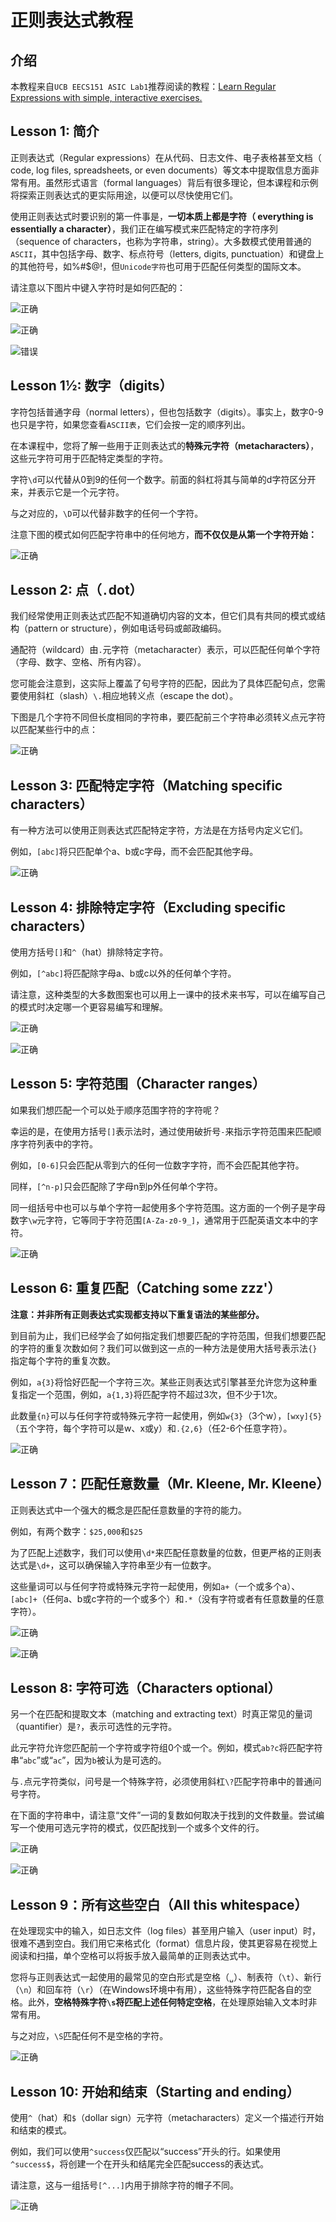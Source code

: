 # 正则表达式教程

## 介绍

本教程来自`UCB EECS151 ASIC Lab1`推荐阅读的教程：[Learn Regular Expressions with simple, interactive exercises.](https://regexone.com)

## Lesson 1: 简介

正则表达式（Regular expressions）在从代码、日志文件、电子表格甚至文档（ code, log files, spreadsheets, or even documents）等文本中提取信息方面非常有用。虽然形式语言（formal languages）背后有很多理论，但本课程和示例将探索正则表达式的更实际用途，以便可以尽快使用它们。

使用正则表达式时要识别的第一件事是，**一切本质上都是字符（ everything is essentially a character）**，我们正在编写模式来匹配特定的字符序列（sequence of characters，也称为字符串，string）。大多数模式使用普通的`ASCII`，其中包括字母、数字、标点符号（letters, digits, punctuation）和键盘上的其他符号，如%#$@!，但`Unicode字符`也可用于匹配任何类型的国际文本。

请注意以下图片中键入字符时是如何匹配的：

![正确](fig/regular_expressions_lesson1_fig_1.png "regular_expressions")

![正确](fig/regular_expressions_lesson1_fig_2.png "regular_expressions")

![错误](fig/regular_expressions_lesson1_fig_3.png "regular_expressions")

## Lesson 1½: 数字（digits）

字符包括普通字母（normal letters），但也包括数字（digits）。事实上，数字0-9也只是字符，如果您查看`ASCII表`，它们会按一定的顺序列出。

在本课程中，您将了解一些用于正则表达式的**特殊元字符（metacharacters）**，这些元字符可用于匹配特定类型的字符。

字符`\d`可以代替从0到9的任何一个数字。前面的斜杠将其与简单的d字符区分开来，并表示它是一个元字符。

与之对应的，`\D`可以代替非数字的任何一个字符。

注意下图的模式如何匹配字符串中的任何地方，**而不仅仅是从第一个字符开始：**

![正确](fig/regular_expressions_lesson1_5_fig_4.png "regular_expressions")

## Lesson 2: 点（`.`dot）

我们经常使用正则表达式匹配不知道确切内容的文本，但它们具有共同的模式或结构（pattern or structure），例如电话号码或邮政编码。

通配符（wildcard）由`.`元字符（metacharacter）表示，可以匹配任何单个字符（字母、数字、空格、所有内容）。

您可能会注意到，这实际上覆盖了句号字符的匹配，因此为了具体匹配句点，您需要使用斜杠（slash）`\.`相应地转义点（escape the dot）。

下图是几个字符不同但长度相同的字符串，要匹配前三个字符串必须转义点元字符以匹配某些行中的点：

![正确](fig/regular_expressions_lesson2_fig_1.png "regular_expressions")

## Lesson 3: 匹配特定字符（Matching specific characters）

有一种方法可以使用正则表达式匹配特定字符，方法是在方括号内定义它们。

例如，`[abc]`将只匹配单个a、b或c字母，而不会匹配其他字母。

![正确](fig/regular_expressions_lesson3_fig_1.png "regular_expressions")

## Lesson 4: 排除特定字符（Excluding specific characters）

使用方括号`[]`和`^`（hat）排除特定字符。

例如，`[^abc]`将匹配除字母a、b或c以外的任何单个字符。

请注意，这种类型的大多数图案也可以用上一课中的技术来书写，可以在编写自己的模式时决定哪一个更容易编写和理解。

![正确](fig/regular_expressions_lesson4_fig_1.png "regular_expressions")

![正确](fig/regular_expressions_lesson4_fig_2.png "regular_expressions")

## Lesson 5: 字符范围（Character ranges）

如果我们想匹配一个可以处于顺序范围字符的字符呢？

幸运的是，在使用方括号`[]`表示法时，通过使用破折号`-`来指示字符范围来匹配顺序字符列表中的字符。

例如，`[0-6]`只会匹配从零到六的任何一位数字字符，而不会匹配其他字符。

同样，`[^n-p]`只会匹配除了字母n到p外任何单个字符。

同一组括号中也可以与单个字符一起使用多个字符范围。这方面的一个例子是字母数字`\w`元字符，它等同于字符范围`[A-Za-z0-9_]`，通常用于匹配英语文本中的字符。

![正确](fig/regular_expressions_lesson5_fig_1.png "regular_expressions")

## Lesson 6: 重复匹配（Catching some zzz'）

**注意：并非所有正则表达式实现都支持以下重复语法的某些部分。**

到目前为止，我们已经学会了如何指定我们想要匹配的字符范围，但我们想要匹配的字符的重复次数如何？我们可以做到这一点的一种方法是使用大括号表示法`{}`指定每个字符的重复次数。

例如，`a{3}`将恰好匹配一个字符三次。某些正则表达式引擎甚至允许您为这种重复指定一个范围，例如，`a{1,3}`将匹配字符不超过3次，但不少于1次。

此数量`{n}`可以与任何字符或特殊元字符一起使用，例如`w{3}`（3个w），`[wxy]{5}`（五个字符，每个字符可以是w、x或y）和`.{2,6}`（任2-6个任意字符）。

![正确](fig/regular_expressions_lesson6_fig_1.png "regular_expressions")

## Lesson 7：匹配任意数量（Mr. Kleene, Mr. Kleene）

正则表达式中一个强大的概念是匹配任意数量的字符的能力。

例如，有两个数字：`$25,000`和`$25`

为了匹配上述数字，我们可以使用`\d*`来匹配任意数量的位数，但更严格的正则表达式是`\d+`，这可以确保输入字符串至少有一位数字。

这些量词可以与任何字符或特殊元字符一起使用，例如`a+`（一个或多个a）、`[abc]+`（任何a、b或c字符的一个或多个）和`.*`（没有字符或者有任意数量的任意字符）。

![正确](fig/regular_expressions_lesson7_fig_1.png "regular_expressions")

![正确](fig/regular_expressions_lesson7_fig_2.png "regular_expressions")

## Lesson 8: 字符可选（Characters optional）

另一个在匹配和提取文本（matching and extracting text）时真正常见的量词（quantifier）是`?`，表示可选性的元字符。

此元字符允许您匹配前一个字符或字符组0个或一个。例如，模式`ab?c`将匹配字符串“`abc`”或“`ac`”，因为`b`被认为是可选的。

与`.`点元字符类似，问号是一个特殊字符，必须使用斜杠`\?`匹配字符串中的普通问号字符。

在下面的字符串中，请注意“文件”一词的复数如何取决于找到的文件数量。尝试编写一个使用可选元字符的模式，仅匹配找到一个或多个文件的行。

![正确](fig/regular_expressions_lesson8_fig_1.png "regular_expressions")

![正确](fig/regular_expressions_lesson8_fig_2.png "regular_expressions")

## Lesson 9：所有这些空白（All this whitespace）

在处理现实中的输入，如日志文件（log files）甚至用户输入（user input）时，很难不遇到空白。我们用它来格式化（format）信息片段，使其更容易在视觉上阅读和扫描，单个空格可以将扳手放入最简单的正则表达式中。

您将与正则表达式一起使用的最常见的空白形式是空格（`␣`）、制表符（`\t`）、新行（`\n`）和回车符（`\r`）（在Windows环境中有用），这些特殊字符匹配各自的空格。此外，**空格特殊字符`\s`将匹配上述任何特定空格**，在处理原始输入文本时非常有用。

与之对应，`\S`匹配任何不是空格的字符。

![正确](fig/regular_expressions_lesson9_fig_1.png "regular_expressions")

## Lesson 10: 开始和结束（Starting and ending）

使用`^`（hat）和`$`（dollar sign）元字符（metacharacters）定义一个描述行开始和结束的模式。

例如，我们可以使用`^success`仅匹配以“success”开头的行。如果使用`^success$`，将创建一个在开头和结尾完全匹配success的表达式。

请注意，这与一组括号`[^...]`内用于排除字符的帽子不同。

![正确](fig/regular_expressions_lesson10_fig_1.png "regular_expressions")
